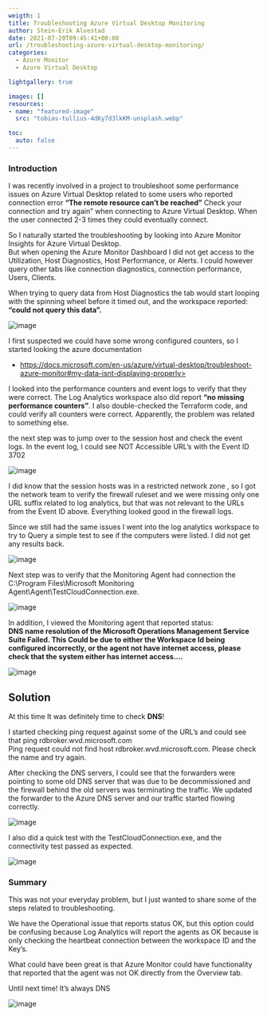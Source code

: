 ```yaml
---
weigth: 1
title: Troubleshooting Azure Virtual Desktop Monitoring
author: Stein-Erik Alvestad
date: 2021-07-20T09:45:41+00:00
url: /troubleshooting-azure-virtual-desktop-monitoring/
categories:
  - Azure Monitor
  - Azure Virtual Desktop

lightgallery: true

images: []
resources:
- name: "featured-image"
  src: "tobias-tullius-4dKy7d3lkKM-unsplash.webp"

toc:
  auto: false
---
```



### Introduction

I was recently involved in a project to troubleshoot some performance issues on Azure Virtual Desktop related to some users who reported connection error **&#8220;The remote resource can&#8217;t be reached&#8221;** Check your connection and try again&#8221; when connecting to Azure Virtual Desktop. When the user connected 2-3 times they could eventually connect. 

So I naturally started the troubleshooting by looking into Azure Monitor Insights for Azure Virtual Desktop.  
But when opening the Azure Monitor Dashboard I did not get access to the Utilization, Host Diagnostics, Host Performance, or Alerts. I could however query other tabs like connection diagnostics, connection performance, Users, Clients. 

When trying to query data from Host Diagnostics the tab would start looping with the spinning wheel before it timed out, and the workspace reported: **&#8220;could not query this data&#8221;.** 

![image](/wp-content/uploads/2021/07/azure-monitor-take-it-for-a-spin-1024x324.png
)

I first suspected we could have some wrong configured counters, so I started looking the azure documentation

* https://docs.microsoft.com/en-us/azure/virtual-desktop/troubleshoot-azure-monitor#my-data-isnt-displaying-properly>

I looked into the performance counters and event logs to verify that they were correct. The Log Analytics workspace also did report **&#8220;no missing performance counters&#8221;**. I also double-checked the Terraform code, and could verify all counters were correct. Apparently, the problem was related to something else. 

the next step was to jump over to the session host and check the event logs. In the event log, I could see NOT Accessible URL&#8217;s with the Event ID 3702

![image](/wp-content/uploads/2021/07/image.png)

I did know that the session hosts was in a restricted network zone , so I got the network team to verify the firewall ruleset and we were missing only one URL suffix related to log analytics, but that was not relevant to the URLs from the Event ID above. Everything looked good in the firewall logs. 

Since we still had the same issues I went into the log analytics workspace to try to Query a simple test to see if the computers were listed. I did not get any results back.

![image](/wp-content/uploads/2021/07/image-1-1024x332.png)


Next step was to verify that the Monitoring Agent had connection the C:\Program Files\Microsoft Monitoring Agent\Agent\TestCloudConnection.exe.

![image](/wp-content/uploads/2021/07/TestCloudConnection-1-1024x280.png)

In addition, I viewed the Monitoring agent that reported status:  
**DNS name resolution of the Microsoft Operations Management Service Suite Failed. This Could be due to either the Workspace Id being configured incorrectly, or the agent not have internet access, please check that the system either has internet access&#8230;.**

![image](/wp-content/uploads/2021/07/Agent_error-1024x166.png)

## Solution

At this time It was definitely time to check **DNS**! 

I started checking ping request against some of the URL&#8217;s and could see that ping rdbroker.wvd.microsoft.com  
Ping request could not find host rdbroker.wvd.microsoft.com. Please check the name and try again.

After checking the DNS servers, I could see that the forwarders were pointing to some old DNS server that was due to be decommissioned and the firewall behind the old servers was terminating the traffic. We updated the forwarder to the Azure DNS server and our traffic started flowing correctly.

![image](/wp-content/uploads/2021/07/DNS_forwarder_to_azuredns-1.png)

I also did a quick test with the TestCloudConnection.exe, and the connectivity test passed as expected. 

![image](/wp-content/uploads/2021/07/image-2.png)

### Summary

This was not your everyday problem, but I just wanted to share some of the steps related to troubleshooting.

We have the Operational issue that reports status OK, but this option could be confusing because Log Analytics will report the agents as OK because is only checking the heartbeat connection between the workspace ID and the Key&#8217;s. 

What could have been great is that Azure Monitor could have functionality that reported that the agent was not OK directly from the Overview tab. 

Until next time! It&#8217;s always DNS

![image](/wp-content/uploads/2021/07/always_DNS.jpg)